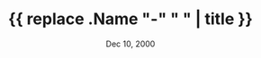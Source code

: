 ---
title: '{{ replace .Name "-" " " | title }}'
date: "Dec 10, 2000"
draft: false
description : ""
image: ""
imageBig: ""
categories : ""
authors : ["superuser"]
avatar : "/images/avatar.webp"
---